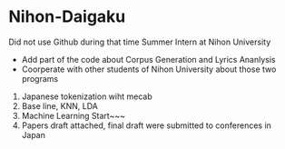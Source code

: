 # Nihon-Daigaku
  Did not use Github during that time
Summer Intern at Nihon University
* Add part of the code about Corpus Generation and Lyrics Ananlysis
* Coorperate with other students of Nihon University about those two programs

1. Japanese tokenization wiht mecab
2. Base line, KNN, LDA
3. Machine Learning Start~~~
4. Papers draft attached, final draft were submitted to conferences in Japan
